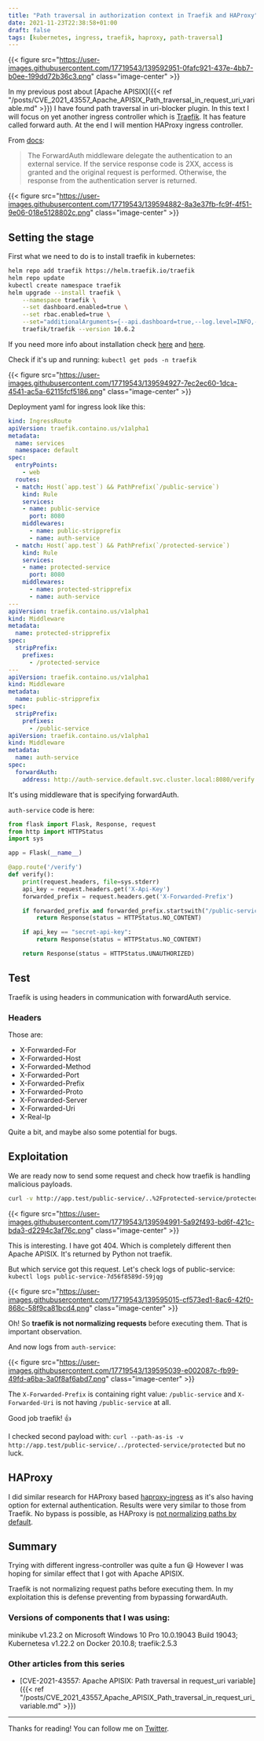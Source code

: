 ```yaml
---
title: "Path traversal in authorization context in Traefik and HAProxy"
date: 2021-11-23T22:38:58+01:00
draft: false
tags: [kubernetes, ingress, traefik, haproxy, path-traversal]
---
```


{{< figure src="https://user-images.githubusercontent.com/17719543/139592951-0fafc921-437e-4bb7-b0ee-199dd72b36c3.png" class="image-center" >}}

In my previous post about [Apache APISIX]({{< ref "/posts/CVE_2021_43557_Apache_APISIX_Path_traversal_in_request_uri_variable.md" >}}) I have found path traversal in uri-blocker plugin. In this text I will focus on yet another ingress controller which is [Traefik](https://doc.traefik.io/traefik/providers/kubernetes-ingress/). It has feature called forward auth. At the end I will mention HAProxy ingress controller.

From [docs](https://doc.traefik.io/traefik/v2.0/middlewares/forwardauth/):

>The ForwardAuth middleware delegate the authentication to an external service. If the service response code is 2XX, access is granted and the original request is performed. Otherwise, the response from the authentication server is returned.

{{< figure src="https://user-images.githubusercontent.com/17719543/139594882-8a3e37fb-fc9f-4f51-9e06-018e5128802c.png" class="image-center" >}}

## Setting the stage

First what we need to do is to install traefik in kubernetes:

```bash
helm repo add traefik https://helm.traefik.io/traefik
helm repo update
kubectl create namespace traefik
helm upgrade --install traefik \
    --namespace traefik \
    --set dashboard.enabled=true \
    --set rbac.enabled=true \
    --set="additionalArguments={--api.dashboard=true,--log.level=INFO,--providers.kubernetesingress.ingressclass=traefik-internal,--serversTransport.insecureSkipVerify=true}" \
    traefik/traefik --version 10.6.2
```

If you need more info about installation check [here](https://doc.traefik.io/traefik/getting-started/install-traefik/#use-the-helm-chart) and [here](https://blog.zachinachshon.com/traefik-ingress/).

Check if it's up and running: `kubectl get pods -n traefik`

{{< figure src="https://user-images.githubusercontent.com/17719543/139594927-7ec2ec60-1dca-4541-ac5a-62115fcf5186.png" class="image-center" >}}

Deployment yaml for ingress look like this:

```yaml
kind: IngressRoute
apiVersion: traefik.containo.us/v1alpha1
metadata:
  name: services
  namespace: default
spec:
  entryPoints: 
    - web
  routes:
  - match: Host(`app.test`) && PathPrefix(`/public-service`)
    kind: Rule
    services:
    - name: public-service
      port: 8080
    middlewares:
      - name: public-stripprefix
      - name: auth-service
  - match: Host(`app.test`) && PathPrefix(`/protected-service`)
    kind: Rule
    services:
    - name: protected-service
      port: 8080
    middlewares:
      - name: protected-stripprefix
      - name: auth-service
---
apiVersion: traefik.containo.us/v1alpha1
kind: Middleware
metadata:
  name: protected-stripprefix
spec:
  stripPrefix:
    prefixes:
      - /protected-service
---
apiVersion: traefik.containo.us/v1alpha1
kind: Middleware
metadata:
  name: public-stripprefix
spec:
  stripPrefix:
    prefixes:
      - /public-service
apiVersion: traefik.containo.us/v1alpha1
kind: Middleware
metadata:
  name: auth-service
spec:
  forwardAuth:
    address: http://auth-service.default.svc.cluster.local:8080/verify
```

It's using middleware that is specifying forwardAuth.

`auth-service` code is here:

```python
from flask import Flask, Response, request
from http import HTTPStatus
import sys

app = Flask(__name__)

@app.route('/verify')
def verify():
    print(request.headers, file=sys.stderr)
    api_key = request.headers.get('X-Api-Key')
    forwarded_prefix = request.headers.get('X-Forwarded-Prefix')

    if forwarded_prefix and forwarded_prefix.startswith("/public-service"):
        return Response(status = HTTPStatus.NO_CONTENT)

    if api_key == "secret-api-key":  
        return Response(status = HTTPStatus.NO_CONTENT)

    return Response(status = HTTPStatus.UNAUTHORIZED)
```

## Test

Traefik is using headers in communication with forwardAuth service. 

### Headers

Those are:

* X-Forwarded-For
* X-Forwarded-Host
* X-Forwarded-Method
* X-Forwarded-Port
* X-Forwarded-Prefix
* X-Forwarded-Proto
* X-Forwarded-Server
* X-Forwarded-Uri
* X-Real-Ip

Quite a bit, and maybe also some potential for bugs.

## Exploitation

We are ready now to send some request and check how traefik is handling malicious payloads.

```bash
curl -v http://app.test/public-service/..%2Fprotected-service/protected
```

{{< figure src="https://user-images.githubusercontent.com/17719543/139594991-5a92f493-bd6f-421c-bda3-d2294c3af76c.png" class="image-center" >}}

This is interesting. I have got 404. Which is completely different then Apache APISIX. It's returned by Python not traefik. 

But which service got this request. Let's check logs of public-service: `kubectl logs public-service-7d56f8589d-59jqg`

{{< figure src="https://user-images.githubusercontent.com/17719543/139595015-cf573ed1-8ac6-42f0-868c-58f9ca81bcd4.png" class="image-center" >}}

Oh! So **traefik is not normalizing requests** before executing them. That is important observation. 

And now logs from `auth-service`:

{{< figure src="https://user-images.githubusercontent.com/17719543/139595039-e002087c-fb99-49fd-a6ba-3a0f8af6abd7.png" class="image-center" >}}

The `X-Forwarded-Prefix` is containing right value: `/public-service` and `X-Forwarded-Uri` is not having `/public-service` at all.

Good job traefik! 👍

I checked second payload with: `curl --path-as-is -v http://app.test/public-service/../protected-service/protected` but no luck.

## HAProxy

I did similar research for HAProxy based [haproxy-ingress](https://haproxy-ingress.github.io/) as it's also having option for external authentication. Results were very similar to those from Traefik. No bypass is possible, as HAProxy is [not normalizing paths by default](https://www.haproxy.com/blog/announcing-haproxy-2-4/).

## Summary

Trying with different ingress-controller was quite a fun 😃 However I was hoping for similar effect that I got with Apache APISIX. 

Traefik is not normalizing request paths before executing them. In my exploitation this is defense preventing from bypassing forwardAuth.

### Versions of components that I was using:

minikube v1.23.2 on Microsoft Windows 10 Pro 10.0.19043 Build 19043; Kubernetesa v1.22.2 on Docker 20.10.8; traefik:2.5.3

### Other articles from this series

* [CVE-2021-43557: Apache APISIX: Path traversal in request_uri variable]({{< ref "/posts/CVE_2021_43557_Apache_APISIX_Path_traversal_in_request_uri_variable.md" >}})

---

Thanks for reading! You can follow me on [Twitter](https://twitter.com/xvnpw).